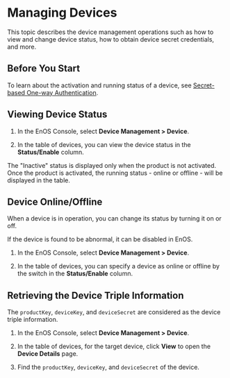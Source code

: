 # Managing Devices

This topic describes the device management operations such as how to view and change device status, how to obtain device secret credentials, and more.

## Before You Start

To learn about the activation and running status of a device, see [Secret-based One-way Authentication](../../../learn/deviceconnection_authentication).

## Viewing Device Status

1. In the EnOS Console, select **Device Management > Device**.

2. In the table of devices, you can view the device status in the **Status/Enable** column.

The "Inactive" status is displayed only when the product is not activated. Once the product is activated, the running status - online or offline - will be displayed in the table.

## Device Online/Offline

When a device is in operation, you can change its status by turning it on or off.

If the device is found to be abnormal, it can be disabled in EnOS.

1. In the EnOS Console, select **Device Management > Device**.

2. In the table of devices, you can specify a device as online or offline by the switch in the **Status/Enable** column.

## Retrieving the Device Triple Information

The `productKey`, `deviceKey`, and `deviceSecret` are considered as the device triple information.

1. In the EnOS Console, select **Device Management > Device**.

2. In the table of devices, for the target device, click **View** to open the **Device Details** page.

3. Find the `productKey`, `deviceKey`, and `deviceSecret` of the device.
